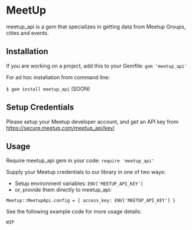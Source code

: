 # MeetUp
meetup_api is a gem that specializes in getting data from Meetup Groups, cities and events.

## Installation

If you are working on a project, add this to your Gemfile: `gem 'meetup_api'`

For ad hoc installation from command line:

```$ gem install meetup_api``` (SOON)

## Setup Credentials

Please setup your Meetup developer account, and get an API key from https://secure.meetup.com/meetup_api/key/

## Usage

Require meetup_api gem in your code: `require 'meetup_api'`

Supply your Meetup credentials to our library in one of two ways:
- Setup environment variables: `ENV['MEETUP_API_KEY']`
- or, provide them directly to meetup_api:

```
Meetup::MeetupApi.config = { access_key: ENV['MEETUP_API_KEY'] }
```

See the following example code for more usage details:

```
WIP
```
